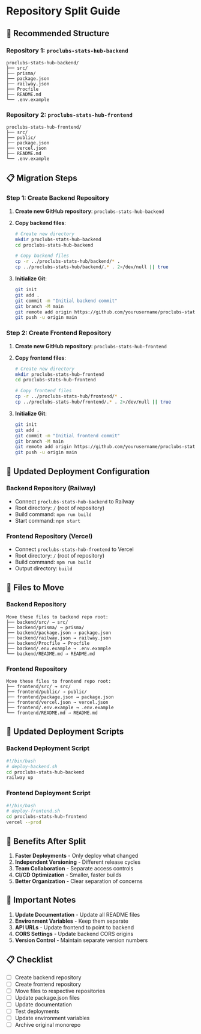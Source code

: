 # Repository Split Guide

## 🎯 Recommended Structure

### Repository 1: `proclubs-stats-hub-backend`

```
proclubs-stats-hub-backend/
├── src/
├── prisma/
├── package.json
├── railway.json
├── Procfile
├── README.md
└── .env.example
```

### Repository 2: `proclubs-stats-hub-frontend`

```
proclubs-stats-hub-frontend/
├── src/
├── public/
├── package.json
├── vercel.json
├── README.md
└── .env.example
```

## 📋 Migration Steps

### Step 1: Create Backend Repository

1. **Create new GitHub repository**: `proclubs-stats-hub-backend`
2. **Copy backend files**:

   ```bash
   # Create new directory
   mkdir proclubs-stats-hub-backend
   cd proclubs-stats-hub-backend

   # Copy backend files
   cp -r ../proclubs-stats-hub/backend/* .
   cp ../proclubs-stats-hub/backend/.* . 2>/dev/null || true
   ```

3. **Initialize Git**:
   ```bash
   git init
   git add .
   git commit -m "Initial backend commit"
   git branch -M main
   git remote add origin https://github.com/yourusername/proclubs-stats-hub-backend.git
   git push -u origin main
   ```

### Step 2: Create Frontend Repository

1. **Create new GitHub repository**: `proclubs-stats-hub-frontend`
2. **Copy frontend files**:

   ```bash
   # Create new directory
   mkdir proclubs-stats-hub-frontend
   cd proclubs-stats-hub-frontend

   # Copy frontend files
   cp -r ../proclubs-stats-hub/frontend/* .
   cp ../proclubs-stats-hub/frontend/.* . 2>/dev/null || true
   ```

3. **Initialize Git**:
   ```bash
   git init
   git add .
   git commit -m "Initial frontend commit"
   git branch -M main
   git remote add origin https://github.com/yourusername/proclubs-stats-hub-frontend.git
   git push -u origin main
   ```

## 🔧 Updated Deployment Configuration

### Backend Repository (Railway)

- Connect `proclubs-stats-hub-backend` to Railway
- Root directory: `/` (root of repository)
- Build command: `npm run build`
- Start command: `npm start`

### Frontend Repository (Vercel)

- Connect `proclubs-stats-hub-frontend` to Vercel
- Root directory: `/` (root of repository)
- Build command: `npm run build`
- Output directory: `build`

## 📁 Files to Move

### Backend Repository

```
Move these files to backend repo root:
├── backend/src/ → src/
├── backend/prisma/ → prisma/
├── backend/package.json → package.json
├── backend/railway.json → railway.json
├── backend/Procfile → Procfile
├── backend/.env.example → .env.example
└── backend/README.md → README.md
```

### Frontend Repository

```
Move these files to frontend repo root:
├── frontend/src/ → src/
├── frontend/public/ → public/
├── frontend/package.json → package.json
├── frontend/vercel.json → vercel.json
├── frontend/.env.example → .env.example
└── frontend/README.md → README.md
```

## 🔄 Updated Deployment Scripts

### Backend Deployment Script

```bash
#!/bin/bash
# deploy-backend.sh
cd proclubs-stats-hub-backend
railway up
```

### Frontend Deployment Script

```bash
#!/bin/bash
# deploy-frontend.sh
cd proclubs-stats-hub-frontend
vercel --prod
```

## 🎯 Benefits After Split

1. **Faster Deployments** - Only deploy what changed
2. **Independent Versioning** - Different release cycles
3. **Team Collaboration** - Separate access controls
4. **CI/CD Optimization** - Smaller, faster builds
5. **Better Organization** - Clear separation of concerns

## 🚨 Important Notes

1. **Update Documentation** - Update all README files
2. **Environment Variables** - Keep them separate
3. **API URLs** - Update frontend to point to backend
4. **CORS Settings** - Update backend CORS origins
5. **Version Control** - Maintain separate version numbers

## 📋 Checklist

- [ ] Create backend repository
- [ ] Create frontend repository
- [ ] Move files to respective repositories
- [ ] Update package.json files
- [ ] Update documentation
- [ ] Test deployments
- [ ] Update environment variables
- [ ] Archive original monorepo
